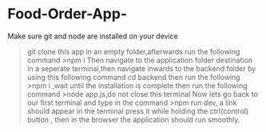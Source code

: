 # Food-Order-App-
Make sure git and node are installed on your device
>git clone this app in an empty folder,afterwards run the following command >npm i 
Then navigate to the application folder destination  in a seperate terminal,then navigate inwards to the backend folder by using this following command
>cd backend then run the following >npm i ,wait until the installation is complete then run the following command >node app.js,do not close this terminal
Now lets go back to our first terminal and type in the command >npm run dev, a link should appear in the terminal press it while holding the ctrl(control) button ,
then in the browser the application should run smoothly.
